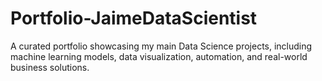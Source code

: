 # Portfolio-JaimeDataScientist
A curated portfolio showcasing my main Data Science projects, including machine learning models, data visualization, automation, and real-world business solutions.
